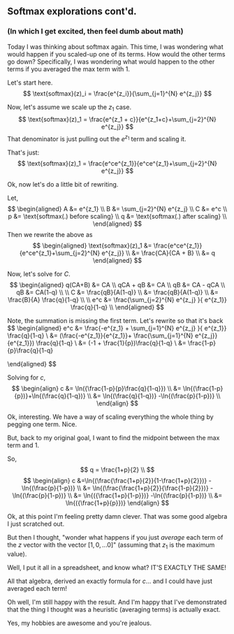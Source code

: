 ## Softmax explorations cont'd.
### (In which I get excited, then feel dumb about math)

Today I was thinking about softmax again. This time, I was wondering what would happen if you scaled-up one of its terms. How would the other terms go down? Specifically, I was wondering what would happen to the other terms if you averaged the max term with $1$.

Let's start here.
$$
\text{softmax}(z)_i = \frac{e^{z_i}}{\sum_{j=1}^{N} e^{z_j}}
$$

Now, let's assume we scale up the $z_1$ case.
$$
\text{softmax}(z)_1 = \frac{e^{z_1 + c}}{e^{z_1+c}+\sum_{j=2}^{N} e^{z_j}}
$$
That denominator is just pulling out the $e^{z_1}$ term and scaling it.

That's just:
$$
\text{softmax}(z)_1 = \frac{e^ce^{z_1}}{e^ce^{z_1}+\sum_{j=2}^{N} e^{z_j}}
$$

Ok, now let's do a little bit of rewriting. 

Let,
$$
\begin{aligned}
A &= e^{z_1} \\
B &= \sum_{j=2}^{N} e^{z_j}  \\
C &= e^c \\
p &= \text{softmax(.) before scaling} \\
q &= \text{softmax(.) after scaling} \\
\end{aligned}
$$
Then we rewrite the above as 
$$
\begin{aligned}
\text{softmax}(z)_1 &= \frac{e^ce^{z_1}}{e^ce^{z_1}+\sum_{j=2}^{N} e^{z_j}} \\
&= \frac{CA}{CA + B} \\
&= q
\end{aligned}
$$

Now, let's solve for $C$.
$$
\begin{aligned}
q(CA+B) &= CA \\
qCA + qB &= CA \\
qB &= CA - qCA \\
qB &= CA(1-q) \\
\\
C &= \frac{qB}{A(1-q)} \\
 &= \frac{qB}{A(1-q)} \\
 &= \frac{B}{A} \frac{q}{1-q} \\
\\
e^c &= \frac{\sum_{j=2}^{N} e^{z_j} }{ e^{z_1}} \frac{q}{1-q} \\
\end{aligned}
$$

Note, the summation is missing the first term. Let's rewrite so that it's back
$$
\begin{aligned}
e^c &= \frac{-e^{z_1} + \sum_{j=1}^{N} e^{z_j} }{ e^{z_1}} \frac{q}{1-q} \\
&= (\frac{-e^{z_1}}{e^{z_1}}+ \frac{\sum_{j=1}^{N} e^{z_j}}{e^{z_1}})   \frac{q}{1-q} \\
&= (-1 + \frac{1}{p})\frac{q}{1-q} \\
&= \frac{1-p}{p}\frac{q}{1-q}

\end{aligned}
$$

Solving for $c$,
$$
\begin{align}
c &= \ln({\frac{1-p}{p}\frac{q}{1-q}}) \\
 &= \ln{(\frac{1-p}{p})}+\ln{(\frac{q}{1-q})} \\
 &= \ln{(\frac{q}{1-q})} -\ln{(\frac{p}{1-p})} \\
\end{align}
$$

Ok, interesting. We have a way of scaling everything the whole thing by pegging one term. Nice.

But, back to my original goal, I want to find the midpoint between the max term and $1$.

So,
$$
q = \frac{1+p}{2} \\
$$
$$
\begin{align}
c &=\ln{(\frac{\frac{1+p}{2}}{1-\frac{1+p}{2}})} -\ln{(\frac{p}{1-p})}  \\
&= \ln{(\frac{\frac{1+p}{2}}{\frac{1-p}{2}})}  -\ln{(\frac{p}{1-p})}  \\
&= \ln{({\frac{1+p}{1-p}})}  -\ln{(\frac{p}{1-p})}  \\
&= \ln{({\frac{1+p}{p}})}
\end{align}
$$

Ok, at this point I'm feeling pretty damn clever. That was some good algebra I just scratched out.

But then I thought, "wonder what happens if you just _average_ each term of the $z$ vector with the vector $[1, 0, ... 0]$" (assuming that $z_1$ is the maximum value).

Well, I put it all in a spreadsheet, and know what? IT'S EXACTLY THE SAME!

All that algebra, derived an exactly formula for $c$... and I could have just averaged each term!

Oh well, I'm still happy with the result. And I'm happy that I've demonstrated that the thing I thought was a heuristic (averaging terms) is actually exact.

Yes, my hobbies are awesome and you're jealous.